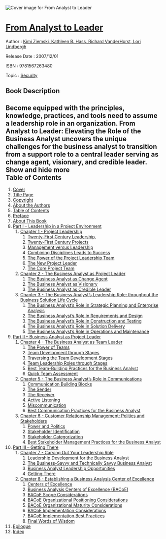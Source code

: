 ![Cover image for From Analyst to Leader](https://imgdetail.ebookreading.net/cover/cover/security/EB9781567263480.jpg)

[From Analyst to Leader](https://ebookreading.net/view/book/From+Analyst+to+Leader-EB9781567263480_1.html "From Analyst to Leader")
====================================================================================================================

Author : [Kimi Ziemski](https://ebookreading.net/search/author/Kimi+Ziemski),[ Kathleen B. Hass](https://ebookreading.net/search/author/+Kathleen+B.+Hass),[ Richard VanderHorst](https://ebookreading.net/search/author/+Richard+VanderHorst),[ Lori Lindbergh](https://ebookreading.net/search/author/+Lori+Lindbergh)

Release Date : 2007/12/01

ISBN : 9781567263480

Topic : [Security](https://ebookreading.net/search/category/security)

Book Description
-----------------

 Become equipped with the principles, knowledge, practices, and tools need to assume a leadership role in an organization. From Analyst to Leader: Elevating the Role of the Business Analyst uncovers the unique challenges for the business analyst to transition from a support role to a central leader serving as change agent, visionary, and credible leader.        Show and hide more                
Table of Contents
-----------------

1. [Cover](https://ebookreading.net/view/book/From+Analyst+to+Leader-EB9781567263480_1.html)
1. [Title Page](https://ebookreading.net/view/book/From+Analyst+to+Leader-EB9781567263480_2.html)
1. [Copyright](https://ebookreading.net/view/book/From+Analyst+to+Leader-EB9781567263480_3.html)
1. [About the Authors](https://ebookreading.net/view/book/From+Analyst+to+Leader-EB9781567263480_4.html)
1. [Table of Contents](https://ebookreading.net/view/book/From+Analyst+to+Leader-EB9781567263480_5.html)
1. [Preface](https://ebookreading.net/view/book/From+Analyst+to+Leader-EB9781567263480_6.html)
1. [About This Book](https://ebookreading.net/view/book/From+Analyst+to+Leader-EB9781567263480_7.html)
1. [Part I – Leadership in a Project Environment](https://ebookreading.net/view/book/From+Analyst+to+Leader-EB9781567263480_8.html)
    1. [Chapter 1 - Project Leadership](https://ebookreading.net/view/book/From+Analyst+to+Leader-EB9781567263480_9.html)
        1. [Twenty-First Century Leadership.](https://ebookreading.net/view/book/From+Analyst+to+Leader-EB9781567263480_9.html#c01-s01)
        1. [Twenty-First Century Projects](https://ebookreading.net/view/book/From+Analyst+to+Leader-EB9781567263480_9.html#c01-s02)
        1. [Management versus Leadership](https://ebookreading.net/view/book/From+Analyst+to+Leader-EB9781567263480_9.html#c01-s03)
        1. [Combining Disciplines Leads to Success](https://ebookreading.net/view/book/From+Analyst+to+Leader-EB9781567263480_9.html#c01-s04)
        1. [The Power of the Project Leadership Team](https://ebookreading.net/view/book/From+Analyst+to+Leader-EB9781567263480_9.html#c01-s05)
        1. [The New Project Leader](https://ebookreading.net/view/book/From+Analyst+to+Leader-EB9781567263480_9.html#c01-s06)
        1. [The Core Project Team](https://ebookreading.net/view/book/From+Analyst+to+Leader-EB9781567263480_9.html#c01-s07)
    1. [Chapter 2 - The Business Analyst as Project Leader](https://ebookreading.net/view/book/From+Analyst+to+Leader-EB9781567263480_10.html)
        1. [The Business Analyst as Change Agent](https://ebookreading.net/view/book/From+Analyst+to+Leader-EB9781567263480_10.html#c02-s01)
        1. [The Business Analyst as Visionary](https://ebookreading.net/view/book/From+Analyst+to+Leader-EB9781567263480_10.html#c02-s02)
        1. [The Business Analyst as Credible Leader](https://ebookreading.net/view/book/From+Analyst+to+Leader-EB9781567263480_10.html#c02-s03)
    1. [Chapter 3 - The Business Analyst’s Leadership Role: throughout the Business Solution Life Cycle](https://ebookreading.net/view/book/From+Analyst+to+Leader-EB9781567263480_11.html)
        1. [The Business Analyst’s Role in Strategic Planning and Enterprise Analysis](https://ebookreading.net/view/book/From+Analyst+to+Leader-EB9781567263480_11.html#c03-s01)
        1. [The Business Analyst’s Role in Requirements and Design](https://ebookreading.net/view/book/From+Analyst+to+Leader-EB9781567263480_11.html#c03-s02)
        1. [The Business Analyst’s Role in Construction and Testing](https://ebookreading.net/view/book/From+Analyst+to+Leader-EB9781567263480_11.html#c03-s03)
        1. [The Business Analyst’s Role in Solution Delivery](https://ebookreading.net/view/book/From+Analyst+to+Leader-EB9781567263480_11.html#c03-s04)
        1. [The Business Analyst’s Role in Operations and Maintenance](https://ebookreading.net/view/book/From+Analyst+to+Leader-EB9781567263480_11.html#c03-s05)
1. [Part II – Business Analyst as Project Leader](https://ebookreading.net/view/book/From+Analyst+to+Leader-EB9781567263480_12.html)
    1. [Chapter 4 - The Business Analyst as Team Leader](https://ebookreading.net/view/book/From+Analyst+to+Leader-EB9781567263480_13.html)
        1. [The Power of Teams](https://ebookreading.net/view/book/From+Analyst+to+Leader-EB9781567263480_13.html#c04-s01)
        1. [Team Development through Stages](https://ebookreading.net/view/book/From+Analyst+to+Leader-EB9781567263480_13.html#c04-s02)
        1. [Traversing the Team Development Stages](https://ebookreading.net/view/book/From+Analyst+to+Leader-EB9781567263480_13.html#c04-s03)
        1. [Team Leadership Roles through Stages](https://ebookreading.net/view/book/From+Analyst+to+Leader-EB9781567263480_13.html#c04-s04)
        1. [Best Team-Building Practices for the Business Analyst](https://ebookreading.net/view/book/From+Analyst+to+Leader-EB9781567263480_13.html#c04-s05)
        1. [Quick Team Assessment](https://ebookreading.net/view/book/From+Analyst+to+Leader-EB9781567263480_13.html#c04-s06)
    1. [Chapter 5 - The Business Analyst’s Role in Communications](https://ebookreading.net/view/book/From+Analyst+to+Leader-EB9781567263480_14.html)
        1. [Communication Building Blocks](https://ebookreading.net/view/book/From+Analyst+to+Leader-EB9781567263480_14.html#c05-s01)
        1. [The Sender](https://ebookreading.net/view/book/From+Analyst+to+Leader-EB9781567263480_14.html#c05-s02)
        1. [The Receiver](https://ebookreading.net/view/book/From+Analyst+to+Leader-EB9781567263480_14.html#c05-s03)
        1. [Active Listening](https://ebookreading.net/view/book/From+Analyst+to+Leader-EB9781567263480_14.html#c05-s04)
        1. [Miscommunication](https://ebookreading.net/view/book/From+Analyst+to+Leader-EB9781567263480_14.html#c05-s05)
        1. [Best Communication Practices for the Business Analyst](https://ebookreading.net/view/book/From+Analyst+to+Leader-EB9781567263480_14.html#c05-s06)
    1. [Chapter 6 - Customer Relationship Management: Politics and Stakeholders](https://ebookreading.net/view/book/From+Analyst+to+Leader-EB9781567263480_15.html)
        1. [Power and Politics](https://ebookreading.net/view/book/From+Analyst+to+Leader-EB9781567263480_15.html#c06-s01)
        1. [Stakeholder Identification](https://ebookreading.net/view/book/From+Analyst+to+Leader-EB9781567263480_15.html#c06-s02)
        1. [Stakeholder Categorization](https://ebookreading.net/view/book/From+Analyst+to+Leader-EB9781567263480_15.html#c06-s03)
        1. [Best Stakeholder Management Practices for the Business Analyst](https://ebookreading.net/view/book/From+Analyst+to+Leader-EB9781567263480_15.html#c06-s04)
1. [Part III – Getting There](https://ebookreading.net/view/book/From+Analyst+to+Leader-EB9781567263480_16.html)
    1. [Chapter 7 - Carving Out Your Leadership Role](https://ebookreading.net/view/book/From+Analyst+to+Leader-EB9781567263480_17.html)
        1. [Leadership Development for the Business Analyst](https://ebookreading.net/view/book/From+Analyst+to+Leader-EB9781567263480_17.html#c07-s01)
        1. [The Business-Savvy and Technically Savvy Business Analyst](https://ebookreading.net/view/book/From+Analyst+to+Leader-EB9781567263480_17.html#c07-s02)
        1. [Business Analyst Leadership Opportunities](https://ebookreading.net/view/book/From+Analyst+to+Leader-EB9781567263480_17.html#c07-s03)
        1. [Getting There](https://ebookreading.net/view/book/From+Analyst+to+Leader-EB9781567263480_17.html#c07-s04)
    1. [Chapter 8 - Establishing a Business Analysis Center of Excellence](https://ebookreading.net/view/book/From+Analyst+to+Leader-EB9781567263480_18.html)
        1. [Centers of Excellence](https://ebookreading.net/view/book/From+Analyst+to+Leader-EB9781567263480_18.html#c08-s01)
        1. [Business Analysis Centers of Excellence (BACoE)](https://ebookreading.net/view/book/From+Analyst+to+Leader-EB9781567263480_18.html#c08-s02)
        1. [BACoE Scope Considerations](https://ebookreading.net/view/book/From+Analyst+to+Leader-EB9781567263480_18.html#c08-s03)
        1. [BACoE Organizational Positioning Considerations](https://ebookreading.net/view/book/From+Analyst+to+Leader-EB9781567263480_18.html#c08-s04)
        1. [BACoE Organizational Maturity Considerations](https://ebookreading.net/view/book/From+Analyst+to+Leader-EB9781567263480_18.html#c08-s05)
        1. [BACoE Implementation Considerations](https://ebookreading.net/view/book/From+Analyst+to+Leader-EB9781567263480_18.html#c08-s06)
        1. [BACoE Implementation Best Practices](https://ebookreading.net/view/book/From+Analyst+to+Leader-EB9781567263480_18.html#c08-s07)
        1. [Final Words of Wisdom](https://ebookreading.net/view/book/From+Analyst+to+Leader-EB9781567263480_18.html#c08-s08)
1. [Epilogue](https://ebookreading.net/view/book/From+Analyst+to+Leader-EB9781567263480_19.html)
1. [Index](https://ebookreading.net/view/book/From+Analyst+to+Leader-EB9781567263480_20.html)
